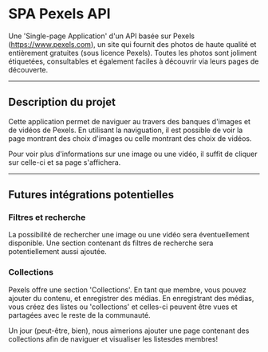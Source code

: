 # SPA Pexels API 

Une 'Single-page Application' d'un API basée sur Pexels (https://www.pexels.com), un site qui fournit des photos de haute qualité et entièrement gratuites (sous licence Pexels). Toutes les photos sont joliment étiquetées, consultables et également faciles à découvrir via leurs pages de découverte. 

---

## Description du projet 

Cette application permet de naviguer au travers des banques d'images et de vidéos de Pexels. 
En utilisant la naviguation, il est possible de voir la page montrant des choix d'images ou celle montrant des choix de vidéos. 

Pour voir plus d'informations sur une image ou une vidéo, il suffit de cliquer sur celle-ci et sa page s'affichera. 

---

## Futures intégrations potentielles 

### Filtres et recherche 
La possibilité de rechercher une image ou une vidéo sera éventuellement disponible. 
Une section contenant ds filtres de recherche sera potentiellement aussi ajoutée. 

### Collections 

Pexels offre une section 'Collections'. En tant que membre, vous pouvez ajouter du contenu, et enregistrer des médias. En enregistrant des médias, vous créez des listes ou 'collections' et celles-ci peuvent être vues et partagées avec le reste de la communauté. 

Un jour (peut-être, bien), nous aimerions ajouter une page contenant des collections afin de naviguer et visualiser les listesdes membres!
